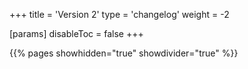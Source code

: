 +++
title = 'Version 2'
type = 'changelog'
weight = -2

[params]
  disableToc = false
+++

{{% pages showhidden="true" showdivider="true" %}}
